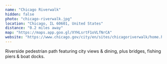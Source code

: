 ```yaml
---
name: "Chicago Riverwalk"
hidden: false
photo: "chicago-riverwalk.jpg"
location: "Chicago, IL 60601, United States"
distance: "0.2 miles away"
map: "https://maps.app.goo.gl/XYHLsrtF1oVLfNrCA"
website: "https://www.chicago.gov/city/en/sites/chicagoriverwalk/home.html"
---
```


Riverside pedestrian path featuring city views & dining, plus bridges, fishing piers & boat docks.